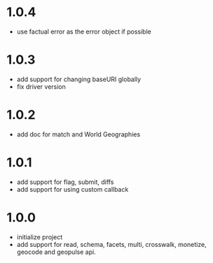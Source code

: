 # 1.0.4
* use factual error as the error object if possible


# 1.0.3
* add support for changing baseURI globally
* fix driver version

# 1.0.2
* add doc for match and World Geographies


# 1.0.1
* add support for flag, submit, diffs
* add support for using custom callback


# 1.0.0
* initialize project
* add support for read, schema, facets, multi, crosswalk, monetize, geocode and geopulse api.
